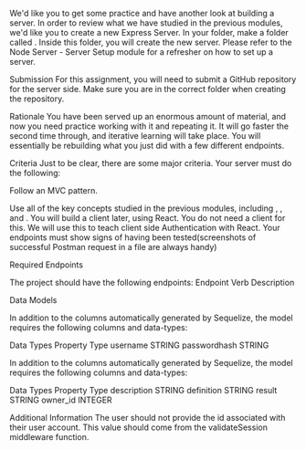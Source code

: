 We'd like you to get some practice and have another look at building a server. In order to review what we have studied in the previous modules, we'd like you to create a new Express Server. In your  folder, make a folder called . Inside this folder, you will create the new server. Please refer to the Node Server - Server Setup module for a refresher on how to set up a server.

 

Submission
For this assignment, you will need to submit a GitHub repository for the server side. Make sure you are in the correct folder when creating the repository.

 

Rationale
You have been served up an enormous amount of material, and now you need practice working with it and repeating it. It will go faster the second time through, and iterative learning will take place. You will essentially be rebuilding what you just did with a few different endpoints.

 

Criteria
Just to be clear, there are some major criteria. Your server must do the following:

<!-- Have User Authentication -->
Follow an MVC pattern.
<!-- Persist data to Postgres. -->
Use all of the key concepts studied in the previous modules, including , , and .
You will build a client later, using React. You do not need a client for this. We will use this to teach client side Authentication with React.
Your endpoints must show signs of having been tested(screenshots of successful Postman request in a  file are always handy)
 

Required Endpoints
 

The project should have the following endpoints:
Endpoint	Verb	Description
<!-- /user/register	POST	Allows a new user to be created with a username and password. -->
<!-- /user/login	POST	Allows log in with an existing user. -->
<!-- /log/	POST	Allows users to create a workout log with descriptions, definitions, results, and owner properties.  -->
<!--  /log/	GET	Gets all logs for an individual user. -->
<!--  /log/:id	GET	Gets individual logs by id for an individual user. -->
<!--  /log/:id	PUT	Allows individual logs to be updated by a user. -->
<!--  /log/:id	DELETE	Allows individual logs to be deleted by a user. -->
 

Data Models

In addition to the columns automatically generated by Sequelize, the  model requires the following columns and data-types:

Data Types
Property	Type
username	STRING
passwordhash	STRING
 


In addition to the columns automatically generated by Sequelize, the  model requires the following columns and data-types:

Data Types
Property	Type
description	STRING
definition	STRING
result	STRING
owner_id	INTEGER
 

Additional Information
The user should not provide the id associated with their user account. This value should come from the validateSession middleware function. 

